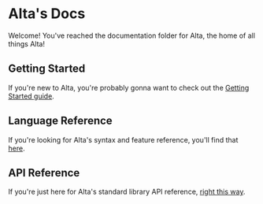 # Alta's Docs
Welcome! You've reached the documentation folder for Alta, the home of all things Alta!

## Getting Started
If you're new to Alta, you're probably gonna want to check out the [Getting Started guide](getting-started.md).

## Language Reference
If you're looking for Alta's syntax and feature reference, you'll find that [here](language-reference/README.md).

## API Reference
If you're just here for Alta's standard library API reference, [right this way](stdlib/README.md).
